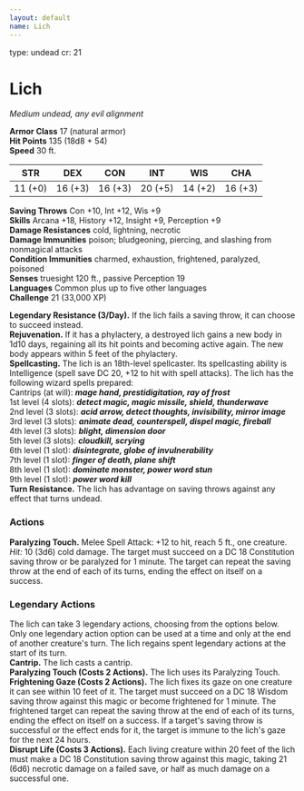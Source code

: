 ```yaml
---
layout: default
name: Lich
---
```

type: undead
cr: 21

# Lich 
_Medium undead, any evil alignment_

**Armor Class** 17 (natural armor)    
**Hit Points** 135 (18d8 + 54)    
**Speed** 30 ft. 

| STR     | DEX     | CON     | INT     | WIS     | CHA     |
|---------|---------|---------|---------|---------|---------|
| 11 (+0) | 16 (+3) | 16 (+3) | 20 (+5) | 14 (+2) | 16 (+3) |

**Saving Throws** Con +10, Int +12, Wis +9    
**Skills** Arcana +18, History +12, Insight +9, Perception +9    
**Damage Resistances** cold, lightning, necrotic    
**Damage Immunities** poison; bludgeoning, piercing, and slashing from nonmagical attacks    
**Condition Immunities** charmed, exhaustion, frightened, paralyzed, poisoned    
**Senses** truesight 120 ft., passive Perception 19    
**Languages** Common plus up to five other languages    
**Challenge** 21 (33,000 XP) 

**Legendary Resistance (3/Day).** If the lich fails a saving throw, it can choose to succeed instead.    
**Rejuvenation.** If it has a phylactery, a destroyed lich gains a new body in 1d10 days, regaining all its hit points and becoming active again. The new body appears within 5 feet of the phylactery.    
**Spellcasting.** The lich is an 18th-level spellcaster. Its spellcasting ability is Intelligence (spell save DC 20, +12 to hit with spell attacks). The lich has the following wizard spells prepared:    
Cantrips (at will): **_mage hand, prestidigitation, ray of frost_**    
1st level (4 slots): **_detect magic, magic missile, shield, thunderwave_**    
2nd level (3 slots): **_acid arrow, detect thoughts, invisibility, mirror image_**    
3rd level (3 slots): **_animate dead, counterspell, dispel magic, fireball_**    
4th level (3 slots): **_blight, dimension door_**    
5th level (3 slots): **_cloudkill, scrying_**    
6th level (1 slot): **_disintegrate, globe of invulnerability_**    
7th level (1 slot): **_finger of death, plane shift_**    
8th level (1 slot): **_dominate monster, power word stun_**   
9th level (1 slot): **_power word kill_**    
**Turn Resistance.** The lich has advantage on saving throws against any effect that turns undead. 

### Actions 
**Paralyzing Touch.** Melee Spell Attack: +12 to hit, reach 5 ft., one creature. _Hit:_ 10 (3d6) cold damage. The target must succeed on a DC 18 Constitution saving throw or be paralyzed for 1 minute. The target can repeat the saving throw at the end of each of its turns, ending the effect on itself on a success. 

### Legendary Actions 
The lich can take 3 legendary actions, choosing from the options below. Only one legendary action option can be used at a time and only at the end of another creature's turn. The lich regains spent legendary actions at the start of its turn.    
**Cantrip.** The lich casts a cantrip.    
**Paralyzing Touch (Costs 2 Actions).** The lich uses its Paralyzing Touch.    
**Frightening Gaze (Costs 2 Actions).** The lich fixes its gaze on one creature it can see within 10 feet of it. The target must succeed on a DC 18 Wisdom saving throw against this magic or become frightened for 1 minute. The frightened target can repeat the saving throw at the end of each of its turns, ending the effect on itself on a success. If a target's saving throw is successful or the effect ends for it, the target is immune to the lich's gaze for the next 24 hours.    
**Disrupt Life (Costs 3 Actions).** Each living creature within 20 feet of the lich must make a DC 18 Constitution saving throw against this magic, taking 21 (6d6) necrotic damage on a failed save, or half as much damage on a successful one.
